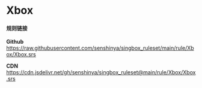 # Xbox

#### 规则链接

**Github**
https://raw.githubusercontent.com/senshinya/singbox_ruleset/main/rule/Xbox/Xbox.srs

**CDN**
https://cdn.jsdelivr.net/gh/senshinya/singbox_ruleset@main/rule/Xbox/Xbox.srs